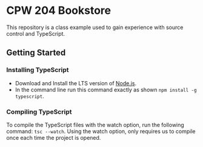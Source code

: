 # CPW 204 Bookstore
This repository is a class example used to gain
experience with source control and TypeScript.

## Getting Started

### Installing TypeScript
- Download and Install the LTS version of [Node.js](https://nodejs.org/).
- In the command line run this command exactly as shown `npm install -g typescript`.

### Compiling TypeScript
To compile the TypeScript files with the watch option,
run the following command: `tsc --watch`. Using the 
watch option, only requires us to compile once each
time the project is opened.